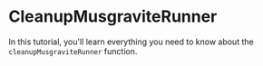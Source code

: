 # CleanupMusgraviteRunner
In this tutorial, you'll learn everything you need to know about the `cleanupMusgraviteRunner` function.

<br>